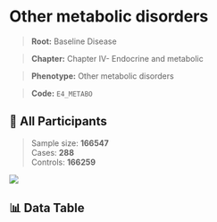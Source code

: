 # Other metabolic disorders

> **Root:** Baseline Disease  

> **Chapter:** Chapter IV- Endocrine and metabolic  

> **Phenotype:** Other metabolic disorders  

> **Code:** `E4_METABO`

## 🧪 All Participants  
> Sample size: **166547**  
> Cases: **288**  
> Controls: **166259**
<img src="/Sensitive/Figures/ALL/Baseline/E4_METABO.png"/>

## 📊 Data Table
<CsvTableMRF src="/Sensitive/Data/ALL/Baseline/LG_E4_METABO.csv"/>

